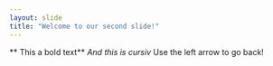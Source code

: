```yaml
---
layout: slide
title: "Welcome to our second slide!"
---
```

** This a bold text** *And this is cursiv*
Use the left arrow to go back!
